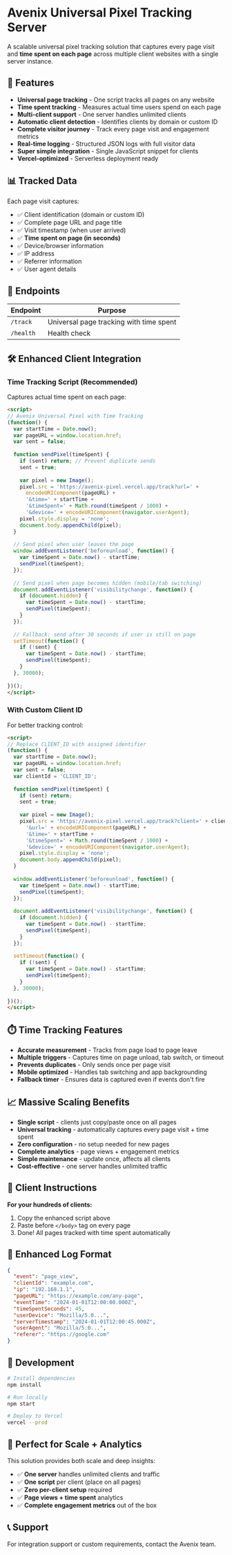 # Avenix Universal Pixel Tracking Server

A scalable universal pixel tracking solution that captures every page visit and **time spent on each page** across multiple client websites with a single server instance.

## 🚀 Features

- **Universal page tracking** - One script tracks all pages on any website
- **Time spent tracking** - Measures actual time users spend on each page
- **Multi-client support** - One server handles unlimited clients
- **Automatic client detection** - Identifies clients by domain or custom ID
- **Complete visitor journey** - Track every page visit and engagement metrics
- **Real-time logging** - Structured JSON logs with full visitor data
- **Super simple integration** - Single JavaScript snippet for clients
- **Vercel-optimized** - Serverless deployment ready

## 📊 Tracked Data

Each page visit captures:
- ✅ Client identification (domain or custom ID)
- ✅ Complete page URL and page title
- ✅ Visit timestamp (when user arrived)
- ✅ **Time spent on page (in seconds)**
- ✅ Device/browser information
- ✅ IP address
- ✅ Referrer information
- ✅ User agent details

## 🔗 Endpoints

| Endpoint | Purpose |
|----------|---------|
| `/track` | Universal page tracking with time spent |
| `/health` | Health check |

## 🛠 Enhanced Client Integration

### Time Tracking Script (Recommended)
Captures actual time spent on each page:

```html
<script>
// Avenix Universal Pixel with Time Tracking
(function() {
  var startTime = Date.now();
  var pageURL = window.location.href;
  var sent = false;
  
  function sendPixel(timeSpent) {
    if (sent) return; // Prevent duplicate sends
    sent = true;
    
    var pixel = new Image();
    pixel.src = 'https://avenix-pixel.vercel.app/track?url=' + 
      encodeURIComponent(pageURL) + 
      '&time=' + startTime + 
      '&timeSpent=' + Math.round(timeSpent / 1000) + 
      '&device=' + encodeURIComponent(navigator.userAgent);
    pixel.style.display = 'none';
    document.body.appendChild(pixel);
  }
  
  // Send pixel when user leaves the page
  window.addEventListener('beforeunload', function() {
    var timeSpent = Date.now() - startTime;
    sendPixel(timeSpent);
  });
  
  // Send pixel when page becomes hidden (mobile/tab switching)
  document.addEventListener('visibilitychange', function() {
    if (document.hidden) {
      var timeSpent = Date.now() - startTime;
      sendPixel(timeSpent);
    }
  });
  
  // Fallback: send after 30 seconds if user is still on page
  setTimeout(function() {
    if (!sent) {
      var timeSpent = Date.now() - startTime;
      sendPixel(timeSpent);
    }
  }, 30000);
  
})();
</script>
```

### With Custom Client ID
For better tracking control:

```html
<script>
// Replace CLIENT_ID with assigned identifier
(function() {
  var startTime = Date.now();
  var pageURL = window.location.href;
  var sent = false;
  var clientId = 'CLIENT_ID';
  
  function sendPixel(timeSpent) {
    if (sent) return;
    sent = true;
    
    var pixel = new Image();
    pixel.src = 'https://avenix-pixel.vercel.app/track?client=' + clientId + 
      '&url=' + encodeURIComponent(pageURL) + 
      '&time=' + startTime + 
      '&timeSpent=' + Math.round(timeSpent / 1000) + 
      '&device=' + encodeURIComponent(navigator.userAgent);
    pixel.style.display = 'none';
    document.body.appendChild(pixel);
  }
  
  window.addEventListener('beforeunload', function() {
    var timeSpent = Date.now() - startTime;
    sendPixel(timeSpent);
  });
  
  document.addEventListener('visibilitychange', function() {
    if (document.hidden) {
      var timeSpent = Date.now() - startTime;
      sendPixel(timeSpent);
    }
  });
  
  setTimeout(function() {
    if (!sent) {
      var timeSpent = Date.now() - startTime;
      sendPixel(timeSpent);
    }
  }, 30000);
  
})();
</script>
```

## ⏱️ Time Tracking Features

- **Accurate measurement** - Tracks from page load to page leave
- **Multiple triggers** - Captures time on page unload, tab switch, or timeout
- **Prevents duplicates** - Only sends once per page visit
- **Mobile optimized** - Handles tab switching and app backgrounding
- **Fallback timer** - Ensures data is captured even if events don't fire

## 📈 Massive Scaling Benefits

- **Single script** - clients just copy/paste once on all pages
- **Universal tracking** - automatically captures every page visit + time spent
- **Zero configuration** - no setup needed for new pages
- **Complete analytics** - page views + engagement metrics
- **Simple maintenance** - update once, affects all clients
- **Cost-effective** - one server handles unlimited traffic

## 🚀 Client Instructions

**For your hundreds of clients:**
1. Copy the enhanced script above
2. Paste before `</body>` tag on every page
3. Done! All pages tracked with time spent automatically

## 📝 Enhanced Log Format

```json
{
  "event": "page_view",
  "clientId": "example.com",
  "ip": "192.168.1.1",
  "pageURL": "https://example.com/any-page",
  "eventTime": "2024-01-01T12:00:00.000Z",
  "timeSpentSeconds": 45,
  "userDevice": "Mozilla/5.0...",
  "serverTimestamp": "2024-01-01T12:00:45.000Z",
  "userAgent": "Mozilla/5.0...",
  "referer": "https://google.com"
}
```

## 🔧 Development

```bash
# Install dependencies
npm install

# Run locally
npm start

# Deploy to Vercel
vercel --prod
```

## 🎯 Perfect for Scale + Analytics

This solution provides both scale and deep insights:
- ✅ **One server** handles unlimited clients and traffic
- ✅ **One script** per client (place on all pages)
- ✅ **Zero per-client setup** required
- ✅ **Page views + time spent** analytics
- ✅ **Complete engagement metrics** out of the box

## 📞 Support

For integration support or custom requirements, contact the Avenix team. 